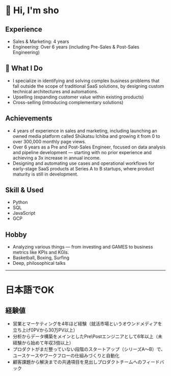 # 👋 Hi, I'm sho


## Experience
- Sales & Marketing: 4 years
- Engineering: Over 6 years (including Pre-Sales & Post-Sales Engineering)

## 🚀 What I Do 
- I specialize in identifying and solving complex business problems that fall outside the scope of traditional SaaS solutions, by designing custom technical architectures and automations.
- Upselling (expanding customer value within existing products)  
- Cross-selling (introducing complementary solutions)

## Achievements
- 4 years of experience in sales and marketing, including launching an owned media platform called Shūkatsu Ichiba and growing it from 0 to over 300,000 monthly page views.
- Over 6 years as a Pre and Post-Sales Engineer, focused on data analysis and pipeline development — starting with no prior experience and achieving a 3x increase in annual income.
- Designing and automating use cases and operational workflows for early-stage SaaS products at Series A to B startups, where product maturity is still in development.

## Skill & Used
- Python
- SQL
- JavaScript
- GCP

## Hobby
-  Analyzing various things — from investing and GAMES to business metrics like KPIs and KGIs.
-  Basketball, Boxing, Surfing
-  Deep, philosophical talks



---
# 日本語でOK

## 経験値
- 営業とマーケティングを4年ほど経験（就活市場というオウンドメディアを立ち上げ0PVから30万PV以上）
- 分析からデータ構築をメインとしたPre\Postエンジニアとして6年以上（未経験から始めて年収3倍以上）
- プロダクトがまだ整っていない段階のスタートアップ（シリーズA〜B）で、ユースケースやワークフローの仕組みづくりと自動化
- 顧客課題から解決までの共通項目を見出しプロダクトチームへのフィードバック

